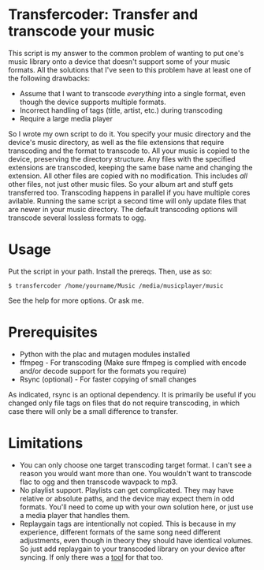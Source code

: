 # Transfercoder: Transfer and transcode your music

This script is my answer to the common problem of wanting to put one's
music library onto a device that doesn't support some of your music
formats. All the solutions that I've seen to this problem have at least one of the following drawbacks:

* Assume that I want to transcode *everything* into a single format,
  even though the device supports multiple formats.
* Incorrect handling of tags (title, artist, etc.) during transcoding
* Require a large media player

So I wrote my own script to do it. You specify your music directory
and the device's music directory, as well as the file extensions that
require transcoding and the format to transcode to. All your music is
copied to the device, preserving the directory structure. Any files
with the specified extensions are transcoded, keeping the same base
name and changing the extension. All other files are copied with no
modification. This includes *all* other files, not just other music
files. So your album art and stuff gets transferred too. Transcoding
happens in parallel if you have multiple cores avilable. Running the
same script a second time will only update files that are newer in
your music directory. The default transcoding options will transcode
several lossless formats to ogg.

# Usage

Put the script in your path. Install the prereqs. Then, use as so:

    $ transfercoder /home/yourname/Music /media/musicplayer/music

See the help for more options. Or ask me.

# Prerequisites

* Python with the plac and mutagen modules installed
* ffmpeg - For transcoding (Make sure ffmpeg is complied with encode
  and/or decode support for the formats you require)
* Rsync (optional) - For faster copying of small changes

As indicated, rsync is an optional dependency. It is primarily be
useful if you changed only file tags on files that do not require
transcoding, in which case there will only be a small difference to
transfer.

# Limitations

* You can only choose one target transcoding target format. I can't
  see a reason you would want more than one. You wouldn't want to
  transcode flac to ogg and then transcode wavpack to mp3.
* No playlist support. Playlists can get complicated. They may have
  relative or absolute paths, and the device may expect them in odd
  formats. You'll need to come up with your own solution here, or just
  use a media player that handles them.
* Replaygain tags are intentionally not copied. This is because in my
  experience, different formats of the same song need different
  adjustments, even though in theory they should have identical
  volumes. So just add replaygain to your transcoded library on your
  device after syncing. If only there was a
  [tool](https://github.com/DarwinAwardWinner/rganalysis) for that
  too.
